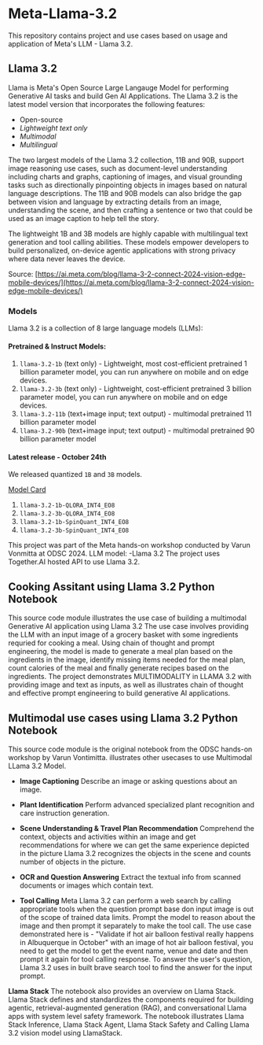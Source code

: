 # Meta-Llama-3.2

This repository contains project and use cases based on usage and application of Meta's LLM - Llama 3.2.

## Llama 3.2
Llama is Meta's Open Source Large Langauge Model for performing Generative AI tasks and build Gen AI Applications. The Llama 3.2 is the latest model version that incorporates the following features:

-   Open-source
-   _Lightweight text only_
-   _Multimodal_
-   _Multilingual_

The two largest models of the Llama 3.2 collection, 11B and 90B, support image reasoning use cases, such as document-level understanding including charts and graphs, captioning of images, and visual grounding tasks such as directionally pinpointing objects in images based on natural language descriptions. The 11B and 90B models can also bridge the gap between vision and language by extracting details from an image, understanding the scene, and then crafting a sentence or two that could be used as an image caption to help tell the story.

The lightweight 1B and 3B models are highly capable with multilingual text generation and tool calling abilities. These models empower developers to build personalized, on-device agentic applications with strong privacy where data never leaves the device.

Source:  [https://ai.meta.com/blog/llama-3-2-connect-2024-vision-edge-mobile-devices/](https://ai.meta.com/blog/llama-3-2-connect-2024-vision-edge-mobile-devices/)

### Models

Llama 3.2 is a collection of 8 large language models (LLMs):

#### Pretrained & Instruct Models:

1.  `llama-3.2-1b`  (text only) - Lightweight, most cost-efficient pretrained 1 billion parameter model, you can run anywhere on mobile and on edge devices.
2.  `llama-3.2-3b`  (text only) - Lightweight, cost-efficient pretrained 3 billion parameter model, you can run anywhere on mobile and on edge devices.
3.  `llama-3.2-11b`  (text+image input; text output) - multimodal pretrained 11 billion parameter model
4.  `llama-3.2-90b`  (text+image input; text output) - multimodal pretrained 90 billion parameter model

#### Latest release - October 24th

We released quantized  `1B`  and  `3B`  models.

[Model Card](https://github.com/meta-llama/llama-models/blob/main/models/llama3_2/MODEL_CARD.md#instruction-tuned-models)

1.  `llama-3.2-1b-QLORA_INT4_EO8`
2.  `llama-3.2-3b-QLORA_INT4_EO8`
3.  `llama-3.2-1b-SpinQuant_INT4_EO8`
4.  `llama-3.2-3b-SpinQuant_INT4_EO8`

This project was part of the Meta hands-on workshop conducted by Varun Vonmitta at ODSC 2024. LLM model: -Llama 3.2 The project uses Together.AI hosted API to use Llama 3.2.

 

## **Cooking Assitant using Llama 3.2 Python Notebook**

 
This source code module illustrates the use case of building a multimodal Generative AI application using Llama 3.2 The use case involves providing the LLM with an input image of a grocery basket with some ingredients requried for cooking a meal. Using chain of thought and prompt engineering, the model is made to generate a meal plan based on the ingredients in the image, identify missing items needed for the meal plan, count calories of the meal and finally generate recipes based on the ingredients. The project demonstrates MULTIMODALITY in LLAMA 3.2 with providing image and text as inputs, as well as illustrates chain of thought and effective prompt engineering to build generative AI applications.

## **Multimodal use cases using Llama 3.2 Python Notebook**

This source code module is the original notebook from the ODSC hands-on workshop by Varun Vontimitta. illustrates other usecases to use Multimodal LLama 3.2 Model.

 - **Image Captioning**
Describe an image or asking questions about an image.

 - **Plant Identification**
Perform advanced specialized plant recognition and care instruction generation. 

 - **Scene Understanding & Travel Plan Recommendation**
Comprehend the context, objects and activities within an image and get recommendations for where we can get the same experience depicted in the picture Llama 3.2 recognizes the objects in the scene and counts number of objects in the picture.

 - **OCR and Question Answering**
Extract the textual info from scanned documents or images which contain text.

 - **Tool Calling**
Meta Llama 3.2 can perform a web search by calling appropriate tools when the question prompt base don input image is out of the scope of trained data limits. Prompt the model to reason about the image and then prompt it separately to make the tool call. The use case demonstrated here is -  "Validate if hot air balloon festival really happens in Albuquerque in October" with an image of hot air balloon festival, you need to get the model to get the event name, venue and date and then prompt it again for tool calling response. To answer the user's question, Llama 3.2 uses in built brave search tool to find the answer for the input prompt.

**Llama Stack**
The notebook also provides an overview on Llama Stack. Llama Stack defines and standardizes the components required for building agentic, retrieval-augmented generation (RAG), and conversational Llama apps with system level safety framework. The notebook illustrates Llama Stack Inference, Llama Stack Agent, Llama Stack Safety and Calling Llama 3.2 vision model using LlamaStack.  